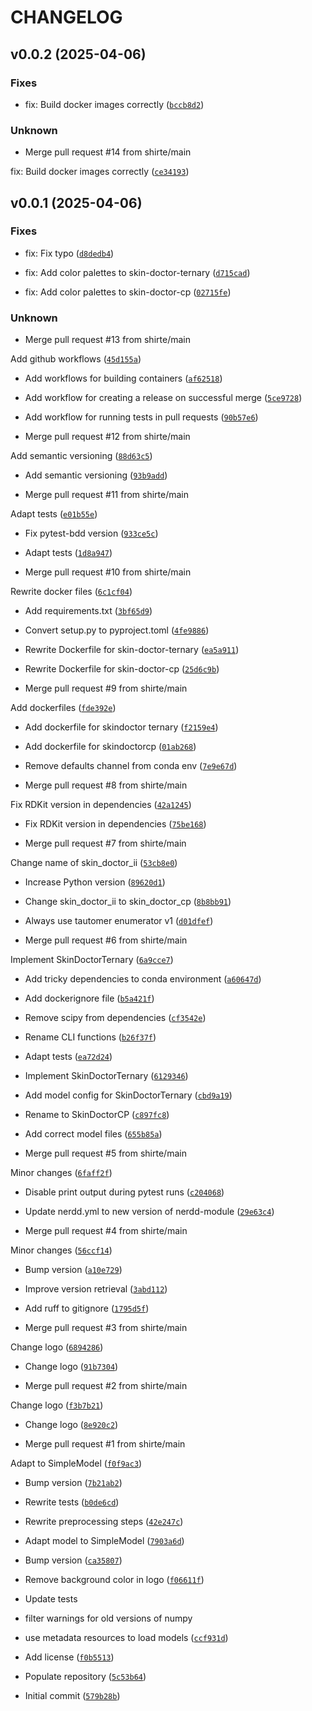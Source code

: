 # CHANGELOG


## v0.0.2 (2025-04-06)

### Fixes

* fix: Build docker images correctly ([`bccb8d2`](https://github.com/molinfo-vienna/skin-doctor/commit/bccb8d2e5ea0ab5d388168964c588aed30762c26))

### Unknown

* Merge pull request #14 from shirte/main

fix: Build docker images correctly ([`ce34193`](https://github.com/molinfo-vienna/skin-doctor/commit/ce3419362a3ca426fee2d07a570eaad409af32d0))


## v0.0.1 (2025-04-06)

### Fixes

* fix: Fix typo ([`d8dedb4`](https://github.com/molinfo-vienna/skin-doctor/commit/d8dedb4450ecc3b935788944b4f4a1886376f650))

* fix: Add color palettes to skin-doctor-ternary ([`d715cad`](https://github.com/molinfo-vienna/skin-doctor/commit/d715cadd949e6f12adcf2f1e17bd944e7c24cc78))

* fix: Add color palettes to skin-doctor-cp ([`02715fe`](https://github.com/molinfo-vienna/skin-doctor/commit/02715fe24c1ceb07bc734c61eda10dd354e913e0))

### Unknown

* Merge pull request #13 from shirte/main

Add github workflows ([`45d155a`](https://github.com/molinfo-vienna/skin-doctor/commit/45d155aa547d7149920e11d2cea9a595cec6e340))

* Add workflows for building containers ([`af62518`](https://github.com/molinfo-vienna/skin-doctor/commit/af62518655893e4a00e7cac9e356fb1c0afd1f0f))

* Add workflow for creating a release on successful merge ([`5ce9728`](https://github.com/molinfo-vienna/skin-doctor/commit/5ce9728f5c3e167cc7f323e1737076b06eda4eed))

* Add workflow for running tests in pull requests ([`90b57e6`](https://github.com/molinfo-vienna/skin-doctor/commit/90b57e63a4aed51332795cb3bd23e0fa99402cbb))

* Merge pull request #12 from shirte/main

Add semantic versioning ([`88d63c5`](https://github.com/molinfo-vienna/skin-doctor/commit/88d63c5441fff597f978791aaa45885f51a5e894))

* Add semantic versioning ([`93b9add`](https://github.com/molinfo-vienna/skin-doctor/commit/93b9add7cc3357efda822773bebfcff694056e5d))

* Merge pull request #11 from shirte/main

Adapt tests ([`e01b55e`](https://github.com/molinfo-vienna/skin-doctor/commit/e01b55e986dc2c35184e431b0d9445fb084e7ba0))

* Fix pytest-bdd version ([`933ce5c`](https://github.com/molinfo-vienna/skin-doctor/commit/933ce5c710c476c1d554a7df2ed9ac7621c3a5e3))

* Adapt tests ([`1d8a947`](https://github.com/molinfo-vienna/skin-doctor/commit/1d8a9472a33999e2473524be7f25bdfcd9a96115))

* Merge pull request #10 from shirte/main

Rewrite docker files ([`6c1cf04`](https://github.com/molinfo-vienna/skin-doctor/commit/6c1cf04010011d794bb6684699f06f80d9b01364))

* Add requirements.txt ([`3bf65d9`](https://github.com/molinfo-vienna/skin-doctor/commit/3bf65d976b7fdddb4056d8ead2bc6647a520e6bb))

* Convert setup.py to pyproject.toml ([`4fe9886`](https://github.com/molinfo-vienna/skin-doctor/commit/4fe9886cafbcee75c7ca7e39ef39a4af5c5f5c79))

* Rewrite Dockerfile for skin-doctor-ternary ([`ea5a911`](https://github.com/molinfo-vienna/skin-doctor/commit/ea5a9115e696a9c4deb68fc9ed4914ade2a863da))

* Rewrite Dockerfile for skin-doctor-cp ([`25d6c9b`](https://github.com/molinfo-vienna/skin-doctor/commit/25d6c9bfe5fb3163d9c50f3729ed617327addf8e))

* Merge pull request #9 from shirte/main

Add dockerfiles ([`fde392e`](https://github.com/molinfo-vienna/skin-doctor/commit/fde392e2610810b3dd7bef5354c0d699f457f449))

* Add dockerfile for skindoctor ternary ([`f2159e4`](https://github.com/molinfo-vienna/skin-doctor/commit/f2159e47fe2ba51e7a64805533f9749014704383))

* Add dockerfile for skindoctorcp ([`01ab268`](https://github.com/molinfo-vienna/skin-doctor/commit/01ab2683aafd3bdc6404633e3f2be65760afd790))

* Remove defaults channel from conda env ([`7e9e67d`](https://github.com/molinfo-vienna/skin-doctor/commit/7e9e67d921868270655d5c145f1af927c20d7362))

* Merge pull request #8 from shirte/main

Fix RDKit version in dependencies ([`42a1245`](https://github.com/molinfo-vienna/skin-doctor/commit/42a12450172a227e6c33eabfce6d43429185c302))

* Fix RDKit version in dependencies ([`75be168`](https://github.com/molinfo-vienna/skin-doctor/commit/75be168df1b5107e89f7f61de426006063e9cbba))

* Merge pull request #7 from shirte/main

Change name of skin_doctor_ii ([`53cb8e0`](https://github.com/molinfo-vienna/skin-doctor/commit/53cb8e007e3d05e5625e37c96a7ae5c80858fd21))

* Increase Python version ([`89620d1`](https://github.com/molinfo-vienna/skin-doctor/commit/89620d171f257b797587d568a4b98366e9c753ec))

* Change skin_doctor_ii to skin_doctor_cp ([`8b8bb91`](https://github.com/molinfo-vienna/skin-doctor/commit/8b8bb913c5b26ec49b6c6d64f093c4a6b5a55e62))

* Always use tautomer enumerator v1 ([`d01dfef`](https://github.com/molinfo-vienna/skin-doctor/commit/d01dfefbe4fa3d97176b45e1bc9bd16a15ccfbc6))

* Merge pull request #6 from shirte/main

Implement SkinDoctorTernary ([`6a9cce7`](https://github.com/molinfo-vienna/skin-doctor/commit/6a9cce7808559d905a182d50241a26ac023e358f))

* Add tricky dependencies to conda environment ([`a60647d`](https://github.com/molinfo-vienna/skin-doctor/commit/a60647d3c693e974f8cd2ad7d4e49b74a3cc6351))

* Add dockerignore file ([`b5a421f`](https://github.com/molinfo-vienna/skin-doctor/commit/b5a421f6bb162d5b2e77feeb57b9ba9859b587cc))

* Remove scipy from dependencies ([`cf3542e`](https://github.com/molinfo-vienna/skin-doctor/commit/cf3542eb192f9a0b9ad1a7dcaf63ddb75030c934))

* Rename CLI functions ([`b26f37f`](https://github.com/molinfo-vienna/skin-doctor/commit/b26f37fe179a5d4a20cd744c0b7b5a000c72e911))

* Adapt tests ([`ea72d24`](https://github.com/molinfo-vienna/skin-doctor/commit/ea72d24760f3d999881226fe5b3b72bf5903803a))

* Implement SkinDoctorTernary ([`6129346`](https://github.com/molinfo-vienna/skin-doctor/commit/61293463f607098838213b6163951012fb600691))

* Add model config for SkinDoctorTernary ([`cbd9a19`](https://github.com/molinfo-vienna/skin-doctor/commit/cbd9a191d1727469aa3a579741ea4a5a96609f81))

* Rename to SkinDoctorCP ([`c897fc8`](https://github.com/molinfo-vienna/skin-doctor/commit/c897fc8fa64efcddff209ee8c13ae0550b00cae0))

* Add correct model files ([`655b85a`](https://github.com/molinfo-vienna/skin-doctor/commit/655b85a1b1619434695dc5a2f5fb83d5f3ab4726))

* Merge pull request #5 from shirte/main

Minor changes ([`6faff2f`](https://github.com/molinfo-vienna/skin-doctor/commit/6faff2feb347b04fc24797925acbf006d87ae4b7))

* Disable print output during pytest runs ([`c204068`](https://github.com/molinfo-vienna/skin-doctor/commit/c2040687a3632abddc2f025dc52630c8aefb7b0b))

* Update nerdd.yml to new version of nerdd-module ([`29e63c4`](https://github.com/molinfo-vienna/skin-doctor/commit/29e63c4c70a05c9fda4c565df2d068fd81750458))

* Merge pull request #4 from shirte/main

Minor changes ([`56ccf14`](https://github.com/molinfo-vienna/skin-doctor/commit/56ccf1419168115c0a68870ce443eacf4b8c67f9))

* Bump version ([`a10e729`](https://github.com/molinfo-vienna/skin-doctor/commit/a10e7297af416627ffa95a70ad187aae959040ca))

* Improve version retrieval ([`3abd112`](https://github.com/molinfo-vienna/skin-doctor/commit/3abd11235fd66e3a389e857e13fbfd57cad84adc))

* Add ruff to gitignore ([`1795d5f`](https://github.com/molinfo-vienna/skin-doctor/commit/1795d5f841c270418738fdfbb4a9971a89ce8772))

* Merge pull request #3 from shirte/main

Change logo ([`6894286`](https://github.com/molinfo-vienna/skin-doctor/commit/6894286bc16e7c19173a865299a7cdbd4712c61e))

* Change logo ([`91b7304`](https://github.com/molinfo-vienna/skin-doctor/commit/91b7304c0e5ea01b960a6249a768eacae34fc3d6))

* Merge pull request #2 from shirte/main

Change logo ([`f3b7b21`](https://github.com/molinfo-vienna/skin-doctor/commit/f3b7b2173cab808bfec5403f27be6f37575fed9e))

* Change logo ([`8e920c2`](https://github.com/molinfo-vienna/skin-doctor/commit/8e920c2c3560df6aed8c6061f589c511cdde95ab))

* Merge pull request #1 from shirte/main

Adapt to SimpleModel ([`f0f9ac3`](https://github.com/molinfo-vienna/skin-doctor/commit/f0f9ac3d9882f53d8572aa5831491efdaf07e747))

* Bump version ([`7b21ab2`](https://github.com/molinfo-vienna/skin-doctor/commit/7b21ab26f775c7ca5f29c32635dd235e81d53f14))

* Rewrite tests ([`b0de6cd`](https://github.com/molinfo-vienna/skin-doctor/commit/b0de6cdc383aac672fbff1c1518fb40ce266a452))

* Rewrite preprocessing steps ([`42e247c`](https://github.com/molinfo-vienna/skin-doctor/commit/42e247c2153e59848e618a890735d988c04629c3))

* Adapt model to SimpleModel ([`7903a6d`](https://github.com/molinfo-vienna/skin-doctor/commit/7903a6d32bd1d9a532bcc346625564063d4a7fc0))

* Bump version ([`ca35807`](https://github.com/molinfo-vienna/skin-doctor/commit/ca35807bbfb639b033311e049ff34e9743807e29))

* Remove background color in logo ([`f06611f`](https://github.com/molinfo-vienna/skin-doctor/commit/f06611fcc5dc13ff77d9b533f6c29a6b00ea47cf))

* Update tests

* filter warnings for old versions of numpy
* use metadata resources to load models ([`ccf931d`](https://github.com/molinfo-vienna/skin-doctor/commit/ccf931d51c557e2616ab3bf784a6a25b5802fc1a))

* Add license ([`f0b5513`](https://github.com/molinfo-vienna/skin-doctor/commit/f0b55135157683a2031f26e68e34d86eafd349c3))

* Populate repository ([`5c53b64`](https://github.com/molinfo-vienna/skin-doctor/commit/5c53b641370e5d0eb36704481d51778ccfe50c17))

* Initial commit ([`579b28b`](https://github.com/molinfo-vienna/skin-doctor/commit/579b28be789bc8c8bec05162f14f6ce180016701))
